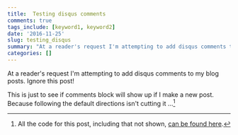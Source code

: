 ```yaml
--- 
title:  Testing disqus comments 
comments: true
tags_include: [keyword1, keyword2] 
date: '2016-11-25'
slug: testing_disqus
summary: "At a reader's request I'm attempting to add disqus comments to my blog posts. Ignore this post!"
categories: []
---
```


At a reader's request I'm attempting to add disqus comments to my blog posts. Ignore this post!

This is just to see if comments block will show up if I make a new post. Because following the default directions isn't cutting it ...[^allthecode]



[^allthecode]: All the code for this post, including that not shown, [can be found here](https::/github.com/atyre2/atyre2.github.io/raw/master/_drafts/testing_disqus.Rmd).
